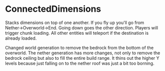 # ConnectedDimensions

Stacks dimensions on top of one another. If you fly up you'll go from
Nether->Overworld->End. Going down goes the other direction. Players will
trigger chunk loading. All other entities will teleport if the destination is
already loaded.

Changed world generation to remove the bedrock from the bottom of the
overworld. The nether generation has more changes, not only to remove the
bedrock ceiling but also to fill the entire build range. It thins out the
higher Y levels because just falling on to the nether roof was just a bit
too borning.


